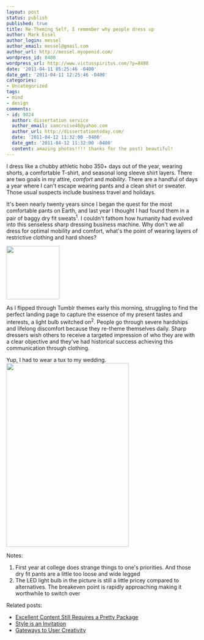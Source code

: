 ```yaml
---
layout: post
status: publish
published: true
title: Re-Theming Self, I remember why people dress up
author: Mark Essel
author_login: messel
author_email: messel@gmail.com
author_url: http://messel.myopenid.com/
wordpress_id: 8408
wordpress_url: http://www.victusspiritus.com/?p=8408
date: '2011-04-11 05:25:46 -0400'
date_gmt: '2011-04-11 12:25:46 -0400'
categories:
- Uncategorized
tags:
- mind
- design
comments:
- id: 9824
  author: dissertation service
  author_email: samcruise46@yahoo.com
  author_url: http://dissertationtoday.com/
  date: '2011-04-12 11:32:00 -0400'
  date_gmt: '2011-04-12 11:32:00 -0400'
  content: amazing photos!!!! thanks for the post) beautiful!
---
```

<p>I dress like a chubby athletic hobo 350+ days out of the year, wearing shorts, a comfortable T-shirt, and seasonal long sleeve shirt layers. There are two goals in my attire, <em>comfort</em> and <em>mobility</em>. There are a handful of days a year where I can't escape wearing pants and a clean shirt or sweater. Those usual suspects include business travel and holidays. </p>
<p>It's been nearly twenty years since I began the quest for the most comfortable pants on Earth, and last year I thought I had found them in a pair of baggy dry fit sweats<sup>1</sup>. I couldn't fathom how humanity had evolved into this senseless sharp dressing business machine. Why don't we all dress for optimal mobility and comfort, what's the point of wearing layers of restrictive clothing and hard shoes?</p>
<p><a href="http://www.victusspiritus.com/wp-content/uploads/2011/04/LED_bulb_index.jpeg"><img src="http://www.victusspiritus.com/wp-content/uploads/2011/04/LED_bulb_index.jpeg" alt="" title="LED_bulb_index" width="139" height="139" class="aligncenter size-full wp-image-8411" /></a></p>
<p>As I flipped through Tumblr themes early this morning, struggling to find the perfect landing page to capture the essence of my present tastes and interests, a light bulb switched on<sup>2</sup>. People go through severe hardships and lifelong discomfort because they re-theme themselves daily. Sharp dressers wish others to receive a targeted impression of who they are with a clear objective and they've had historical success achieving this communication through clothing. </p>
<p>Yup, I had to wear a tux to my wedding.<br />
<a href="http://www.victusspiritus.com/wp-content/uploads/2011/04/married.jpeg"><img src="http://www.victusspiritus.com/wp-content/uploads/2011/04/married.jpeg" alt="" title="married" width="320" height="480" class="aligncenter size-full wp-image-8414" /></a></p>
<p>Notes:</p>
<ol>
<li>First year at college does strange things to one's priorities. And those dry fit pants are a little too loose and wide legged</li>
<li>The LED light bulb in the picture is still a little pricey compared to alternatives. The breakeven point is rapidly approaching making it worthwhile to switch over</li>
</ol>
<p>Related posts:</p>
<ul>
<li><a href="http://www.victusspiritus.com/2009/08/27/excellent-content-still-requires-a-pretty-package/">Excellent Content Still Requires a Pretty Package</a></li>
<li><a href="http://www.victusspiritus.com/2010/05/17/style-is-an-invitation/">Style is an Invitation</a></li>
<li><a href="http://www.victusspiritus.com/2009/08/29/gateways-to-user-creativity/">Gateways to User Creativity</a></li>
</ul>
